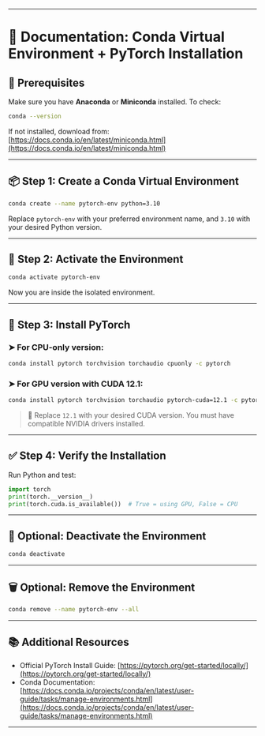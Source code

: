 
---

# 📄 **Documentation: Conda Virtual Environment + PyTorch Installation**

## 🧰 Prerequisites

Make sure you have **Anaconda** or **Miniconda** installed. To check:

```bash
conda --version
```

If not installed, download from: [https://docs.conda.io/en/latest/miniconda.html](https://docs.conda.io/en/latest/miniconda.html)

---

## 📦 Step 1: Create a Conda Virtual Environment

```bash
conda create --name pytorch-env python=3.10
```

Replace `pytorch-env` with your preferred environment name, and `3.10` with your desired Python version.

---

## 🚀 Step 2: Activate the Environment

```bash
conda activate pytorch-env
```

Now you are inside the isolated environment.

---

## 🔧 Step 3: Install PyTorch

### ➤ For CPU-only version:

```bash
conda install pytorch torchvision torchaudio cpuonly -c pytorch
```

### ➤ For GPU version with CUDA 12.1:

```bash
conda install pytorch torchvision torchaudio pytorch-cuda=12.1 -c pytorch -c nvidia
```

> 📝 Replace `12.1` with your desired CUDA version. You must have compatible NVIDIA drivers installed.

---

## ✅ Step 4: Verify the Installation

Run Python and test:

```python
import torch
print(torch.__version__)
print(torch.cuda.is_available())  # True = using GPU, False = CPU
```

---

## 🧹 Optional: Deactivate the Environment

```bash
conda deactivate
```

---

## 🗑 Optional: Remove the Environment

```bash
conda remove --name pytorch-env --all
```

---

## 📚 Additional Resources

* Official PyTorch Install Guide: [https://pytorch.org/get-started/locally/](https://pytorch.org/get-started/locally/)
* Conda Documentation: [https://docs.conda.io/projects/conda/en/latest/user-guide/tasks/manage-environments.html](https://docs.conda.io/projects/conda/en/latest/user-guide/tasks/manage-environments.html)

---

